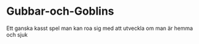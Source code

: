 # Gubbar-och-Goblins
Ett ganska kasst spel man kan roa sig med att utveckla om man är hemma och sjuk

